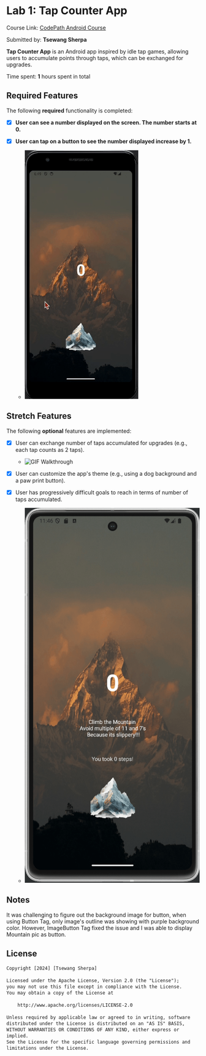 # Lab 1: Tap Counter App

Course Link: [CodePath Android Course](https://courses.codepath.org/courses/and102/unit/1#!labs)

Submitted by: **Tsewang Sherpa** <!-- Replace 'Your Name Here' with your actual name -->

**Tap Counter App** is an Android app inspired by idle tap games, allowing users to accumulate points through taps, which can be exchanged for upgrades.

Time spent: **1** hours spent in total <!-- Replace 'X' with the number of hours you spent on this project -->

## Required Features

The following **required** functionality is completed:

- [X] **User can see a number displayed on the screen. The number starts at 0.**
 
- [X] **User can tap on a button to see the number displayed increase by 1.**
 
    - <img src='./First.gif' title='GIF Walkthrough' alt='GIF Walkthrough' />

## Stretch Features

The following **optional** features are implemented:

- [X] User can exchange number of taps accumulated for upgrades (e.g., each tap counts as 2 taps).
  - <img src='./Upgrade.gif' title='GIF Walkthrough' width='' alt='GIF Walkthrough' />

- [X] User can customize the app's theme (e.g., using a dog background and a paw print button).
 
- [X] User has progressively difficult goals to reach in terms of number of taps accumulated.
  - <img src="./Difficulty.gif" title="GIF Difficult Goal" alt="GIF walkthrough" />
     
 
## Notes

It was challenging to figure out the background image for button, when using Button Tag, only image's outline was showing with purple background color. However, ImageButton Tag fixed the issue and I was able to display Mountain pic as button. <!-- Replace this with your specific challenges and experiences -->

## License

    Copyright [2024] [Tsewang Sherpa]

    Licensed under the Apache License, Version 2.0 (the "License");
    you may not use this file except in compliance with the License.
    You may obtain a copy of the License at

        http://www.apache.org/licenses/LICENSE-2.0

    Unless required by applicable law or agreed to in writing, software
    distributed under the License is distributed on an "AS IS" BASIS,
    WITHOUT WARRANTIES OR CONDITIONS OF ANY KIND, either express or implied.
    See the License for the specific language governing permissions and
    limitations under the License.

